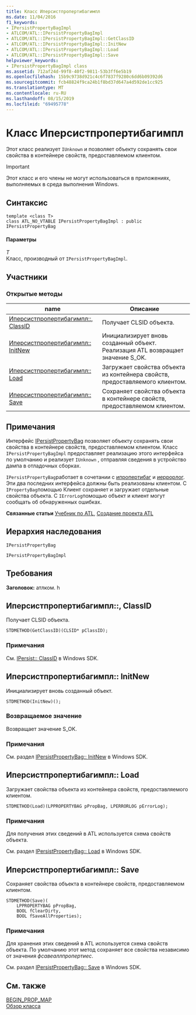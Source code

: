 ```yaml
---
title: Класс Иперсистпропертибагимпл
ms.date: 11/04/2016
f1_keywords:
- IPersistPropertyBagImpl
- ATLCOM/ATL::IPersistPropertyBagImpl
- ATLCOM/ATL::IPersistPropertyBagImpl::GetClassID
- ATLCOM/ATL::IPersistPropertyBagImpl::InitNew
- ATLCOM/ATL::IPersistPropertyBagImpl::Load
- ATLCOM/ATL::IPersistPropertyBagImpl::Save
helpviewer_keywords:
- IPersistPropertyBagImpl class
ms.assetid: 712af24d-99f8-40f2-9811-53b3ff6e5b19
ms.openlocfilehash: 15b9c9738d921c4c6f7837f9280c6dd6b09392d6
ms.sourcegitcommit: fcb48824f9ca24b1f8bd37d647a4d592de1cc925
ms.translationtype: MT
ms.contentlocale: ru-RU
ms.lasthandoff: 08/15/2019
ms.locfileid: "69495778"
---
```

# <a name="ipersistpropertybagimpl-class"></a>Класс Иперсистпропертибагимпл

Этот класс реализует `IUnknown` и позволяет объекту сохранять свои свойства в контейнере свойств, предоставляемом клиентом.

> [!IMPORTANT]
>  Этот класс и его члены не могут использоваться в приложениях, выполняемых в среда выполнения Windows.

## <a name="syntax"></a>Синтаксис

```
template <class T>
class ATL_NO_VTABLE IPersistPropertyBagImpl : public IPersistPropertyBag
```

#### <a name="parameters"></a>Параметры

*T*<br/>
Класс, производный от `IPersistPropertyBagImpl`.

## <a name="members"></a>Участники

### <a name="public-methods"></a>Открытые методы

|name|Описание|
|----------|-----------------|
|[Иперсистпропертибагимпл::, ClassID](#getclassid)|Получает CLSID объекта.|
|[Иперсистпропертибагимпл:: InitNew](#initnew)|Инициализирует вновь созданный объект. Реализация ATL возвращает значение S_OK.|
|[Иперсистпропертибагимпл:: Load](#load)|Загружает свойства объекта из контейнера свойств, предоставляемого клиентом.|
|[Иперсистпропертибагимпл:: Save](#save)|Сохраняет свойства объекта в контейнере свойств, предоставляемом клиентом.|

## <a name="remarks"></a>Примечания

Интерфейс [IPersistPropertyBag](/previous-versions/windows/internet-explorer/ie-developer/platform-apis/aa768205\(v=vs.85\)) позволяет объекту сохранять свои свойства в контейнере свойств, предоставляемом клиентом. Класс `IPersistPropertyBagImpl` предоставляет реализацию этого интерфейса по умолчанию и реализует `IUnknown` , отправляя сведения в устройство дампа в отладочных сборках.

`IPersistPropertyBag`работает в сочетании с [ипропертибаг](/previous-versions/windows/internet-explorer/ie-developer/platform-apis/aa768196\(v=vs.85\)) и [иеррорлог](/previous-versions/windows/internet-explorer/ie-developer/platform-apis/aa768231\(v=vs.85\)). Эти два последних интерфейса должны быть реализованы клиентом. С `IPropertyBag`помощью Клиент сохраняет и загружает отдельные свойства объекта. С `IErrorLog`помощью объект и клиент могут сообщать об обнаруженных ошибках.

**Связанные статьи** [Учебник по ATL](../../atl/active-template-library-atl-tutorial.md), [Создание проекта ATL](../../atl/reference/creating-an-atl-project.md)

## <a name="inheritance-hierarchy"></a>Иерархия наследования

`IPersistPropertyBag`

`IPersistPropertyBagImpl`

## <a name="requirements"></a>Требования

**Заголовок:** атлком. h

##  <a name="getclassid"></a>Иперсистпропертибагимпл::, ClassID

Получает CLSID объекта.

```
STDMETHOD(GetClassID)(CLSID* pClassID);
```

### <a name="remarks"></a>Примечания

См. [IPersist:: ClassID](/windows/win32/api/objidl/nf-objidl-ipersist-getclassid) в Windows SDK.

##  <a name="initnew"></a>Иперсистпропертибагимпл:: InitNew

Инициализирует вновь созданный объект.

```
STDMETHOD(InitNew)();
```

### <a name="return-value"></a>Возвращаемое значение

Возвращает значение S_OK.

### <a name="remarks"></a>Примечания

См. раздел [IPersistPropertyBag:: InitNew](/previous-versions/windows/internet-explorer/ie-developer/platform-apis/aa768204\(v=vs.85\)) в Windows SDK.

##  <a name="load"></a>Иперсистпропертибагимпл:: Load

Загружает свойства объекта из контейнера свойств, предоставляемого клиентом.

```
STDMETHOD(Load)(LPPROPERTYBAG pPropBag, LPERRORLOG pErrorLog);
```

### <a name="remarks"></a>Примечания

Для получения этих сведений в ATL используется схема свойств объекта.

См. раздел [IPersistPropertyBag:: Load](/previous-versions/windows/internet-explorer/ie-developer/platform-apis/aa768206\(v=vs.85\)) в Windows SDK.

##  <a name="save"></a>Иперсистпропертибагимпл:: Save

Сохраняет свойства объекта в контейнере свойств, предоставляемом клиентом.

```
STDMETHOD(Save)(
    LPPROPERTYBAG pPropBag,
    BOOL fClearDirty,
    BOOL fSaveAllProperties);
```

### <a name="remarks"></a>Примечания

Для хранения этих сведений в ATL используется схема свойств объекта. По умолчанию этот метод сохраняет все свойства независимо от значения *фсавеаллпропертиес*.

См. раздел [IPersistPropertyBag:: Save](/previous-versions/windows/internet-explorer/ie-developer/platform-apis/aa768207\(v=vs.85\)) в Windows SDK.

## <a name="see-also"></a>См. также

[BEGIN_PROP_MAP](property-map-macros.md#begin_prop_map)<br/>
[Обзор класса](../../atl/atl-class-overview.md)
